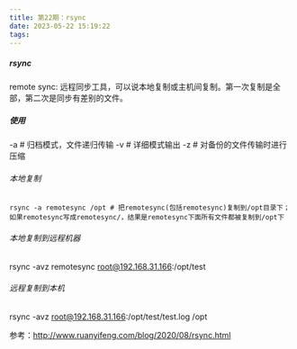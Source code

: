 ```yaml
---
title: 第22期：rsync
date: 2023-05-22 15:19:22
tags:
---
```

##### rsync 
remote sync: 远程同步工具，可以说本地复制或主机间复制。第一次复制是全部，第二次是同步有差别的文件。

##### 使用
-a  # 归档模式，文件递归传输
-v  # 详细模式输出
-z  # 对备份的文件传输时进行压缩
###### 本地复制
```
rsync -a remotesync /opt # 把remotesync(包括remotesync)复制到/opt目录下；如果remotesync写成remotesync/，结果是remotesync下面所有文件都被复制到/opt下
```

###### 本地复制到远程机器
rsync -avz remotesync root@192.168.31.166:/opt/test

###### 远程复制到本机
rsync -avz root@192.168.31.166:/opt/test/test.log /opt

参考：http://www.ruanyifeng.com/blog/2020/08/rsync.html
